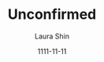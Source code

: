 ---
layout: media
title: Unconfirmed
date: 1111-11-11
categories: ['Podcasts']
author: ['Laura Shin']
excerpt: Events in crypto take place at warp speed. This weekly crypto podcast reveals how the marquee names in crypto are reacting to the week’s top headlines. With host Laura Shin, the guests also discuss what they’re thinking about these days and reveal what they believe is on the horizon in crypto.
external_url: https://itunes.apple.com/us/podcast/unconfirmed-insights-analysis-from-top-minds-in-crypto/id1347049808
---